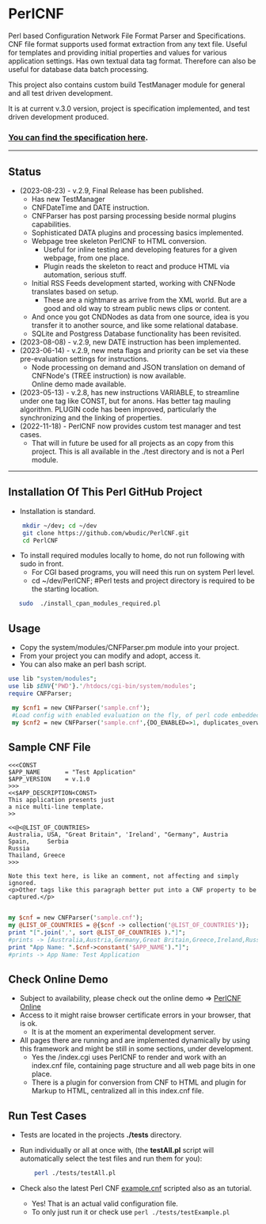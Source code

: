 # PerlCNF

Perl based Configuration Network File Format Parser and Specifications.
CNF file format supports used format extraction from any text file.
Useful for templates and providing initial properties and values for various application settings.
Has own textual data tag format. Therefore can also be useful for database data batch processing.

This project also contains custom build TestManager module for general and all test driven development.

It is at current v.3.0 version, project is specification implemented, and test driven development produced.

### [You can find the specification here](./Specifications_For_CNF_ReadMe.md).

---

## Status

* (2023-08-23) - v.2.9, Final Release has been published.
  * Has new TestManager
  * CNFDateTime and DATE instruction.
  * CNFParser has post parsing processing beside normal plugins capabilities.
  * Sophisticated DATA plugins and processing basics implemented.
  * Webpage tree skeleton PerlCNF to HTML conversion.
    * Useful for inline testing and developing features for a given webpage, from one place.
    * Plugin reads the skeleton to react and produce HTML via automation, serious stuff.
  * Initial RSS Feeds development started, working with CNFNode translates based on setup.
    * These are a nightmare as arrive from the XML world. But are a good and old way to stream public news clips or content.
  * And once you got CNDNodes as data from one source, idea is you transfer it to another source, and like some relational database.
  * SQLite and Postgress Database functionality has been revisited.
* (2023-08-08) - v.2.9, new DATE instruction has been implemented.
* (2023-06-14) - v.2.9, new meta flags and priority can be set via these pre-evaluation settings for instructions.
    - Node processing on demand and JSON translation on demand of CNFNode's (TREE instruction) is now available.  
     Online demo made available.
* (2023-05-13) - v.2.8, has new instructions VARIABLE, to streamline under one tag like CONST, but for anons.
    Has better tag mauling algorithm. PLUGIN code has been improved, particularly the synchronizing and the linking of properties.
* (2022-11-18) - PerlCNF now provides custom test manager and test cases. 
    - That will in future be used for all projects as an copy from this project.
      This is all available in the ./test directory and is not a Perl module.

---

## Installation Of This Perl GitHub Project

* Installation is standard.

```sh
    mkdir ~/dev; cd ~/dev
    git clone https://github.com/wbudic/PerlCNF.git
    cd PerlCNF
```

* To install required modules locally to home, do not run following with sudo in front.
  * For CGI based programs, you will need this run on system Perl level.
  * cd ~/dev/PerlCNF; #Perl tests and project directory is required to be the starting location.

```sh
   sudo  ./install_cpan_modules_required.pl    
```

## Usage

* Copy the system/modules/CNFParser.pm module into your project.
* From your project you can modify and adopt, access it.
* You can also make an perl bash script. 

```perl
use lib "system/modules";
use lib $ENV{'PWD'}.'/htdocs/cgi-bin/system/modules';
require CNFParser;

 my $cnf1 = new CNFParser('sample.cnf');
 #Load config with enabled evaluation on the fly, of perl code embedded in config file.
 my $cnf2 = new CNFParser('sample.cnf',{DO_ENABLED=>1, duplicates_overwrite=0});

 ```
## Sample CNF File

```CNF
<<<CONST
$APP_NAME       = "Test Application"
$APP_VERSION    = v.1.0
>>>
<<$APP_DESCRIPTION<CONST>
This application presents just
a nice multi-line template.
>>

<<@<@LIST_OF_COUNTRIES>
Australia, USA, "Great Britain", 'Ireland', "Germany", Austria
Spain,     Serbia
Russia
Thailand, Greece
>>>

Note this text here, is like an comment, not affecting and simply ignored.
<p>Other tags like this paragraph better put into a CNF property to be captured.</p>

```

```perl

my $cnf = new CNFParser('sample.cnf');
my @LIST_OF_COUNTRIES = @{$cnf -> collection('@LIST_OF_COUNTRIES')};
print "[".join(',', sort @LIST_OF_COUNTRIES )."]";
#prints -> [Australia,Austria,Germany,Great Britain,Greece,Ireland,Russia,Serbia,Spain,Thailand,USA]
print "App Name: ".$cnf->constant('$APP_NAME')."]";
#prints -> App Name: Test Application

```

## Check Online Demo

* Subject to availability, please check out the online demo ⇒ [PerlCNF Online](https://lifelog.hopto.org/index.cgi)
* Access to it might raise browser certificate errors in your browser, that is ok.
  * It is at the moment an experimental development server.
* All pages there are running and are implemented dynamically by using this framework and might be still in some sections, under development.
  * Yes the /index.cgi uses PerlCNF to render and work with an index.cnf file, containing page structure and all web page bits in one place.
  * There is a plugin for conversion from CNF to HTML and plugin for Markup to HTML, centralized all in this index.cnf file.

## Run Test Cases

* Tests are located in the projects **./tests** directory.
* Run individually or all at once with, (the __testAll.pl__ script will automatically select the test files and run them for you):

    ```sh
        perl ./tests/testAll.pl
    ```

* Check also the latest Perl CNF [example.cnf](./tests/example.cnf) scripted also as an tutorial.
  * Yes! That is an actual valid configuration file.
  * To only just run it or check use ``` perl ./tests/testExample.pl  ```
